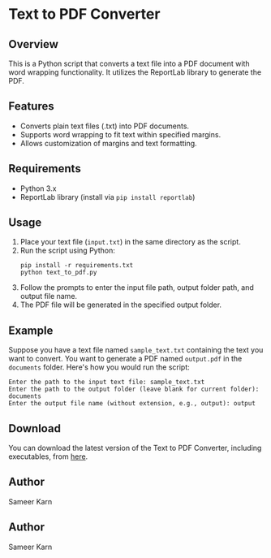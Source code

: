 # Text to PDF Converter

## Overview
This is a Python script that converts a text file into a PDF document with word wrapping functionality. It utilizes the ReportLab library to generate the PDF.

## Features
- Converts plain text files (.txt) into PDF documents.
- Supports word wrapping to fit text within specified margins.
- Allows customization of margins and text formatting.

## Requirements
- Python 3.x
- ReportLab library (install via `pip install reportlab`)

## Usage
1. Place your text file (`input.txt`) in the same directory as the script.
2. Run the script using Python:
   ```
   pip install -r requirements.txt
   python text_to_pdf.py
   ```
3. Follow the prompts to enter the input file path, output folder path, and output file name.
4. The PDF file will be generated in the specified output folder.

## Example
Suppose you have a text file named `sample_text.txt` containing the text you want to convert. You want to generate a PDF named `output.pdf` in the `documents` folder. Here's how you would run the script:

```
Enter the path to the input text file: sample_text.txt
Enter the path to the output folder (leave blank for current folder): documents
Enter the output file name (without extension, e.g., output): output
```



## Download
You can download the latest version of the Text to PDF Converter, including executables, from [here](https://github.com/bk201grsameer/txt2pdf/blob/main/txt2pdf1.0.0.zip).

## Author
Sameer Karn

## Author
Sameer Karn




